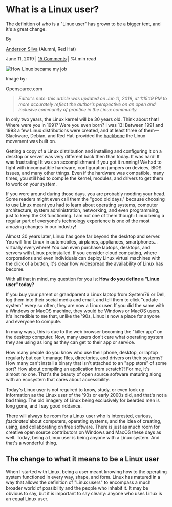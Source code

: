 

What is a Linux user?
=====================

The definition of who is a "Linux user" has grown to be a bigger tent, and it's a great change.

By

[Anderson Silva](/users/ansilva) (Alumni, Red Hat)

June 11, 2019 | [15 Comments](#comments) | %t min read

  
![How Linux became my job](/sites/default/files/lead-images/linux_penguin_green.png "How Linux became my job")

Image by:

Opensource.com

> _Editor's note: this article was updated on Jun 11, 2019, at 1:15:19 PM to more accurately reflect the author's perspective on an open and inclusive community of practice in the Linux community._

In only two years, the Linux kernel will be 30 years old. Think about that! Where were you in 1991? Were you even born? I was 13! Between 1991 and 1993 a few Linux distributions were created, and at least three of them—Slackware, Debian, and Red Hat–provided the [backbone](https://en.wikipedia.org/wiki/Linux_distribution#/media/File:Linux_Distribution_Timeline.svg) the Linux movement was built on.

Getting a copy of a Linux distribution and installing and configuring it on a desktop or server was very different back then than today. It was hard! It was frustrating! It was an accomplishment if you got it running! We had to fight with incompatible hardware, configuration jumpers on devices, BIOS issues, and many other things. Even if the hardware was compatible, many times, you still had to compile the kernel, modules, and drivers to get them to work on your system.

If you were around during those days, you are probably nodding your head. Some readers might even call them the "good old days," because choosing to use Linux meant you had to learn about operating systems, computer architecture, system administration, networking, and even programming, just to keep the OS functioning. I am not one of them though: Linux being a regular part of everyone's technology experience is one of the most amazing changes in our industry!

Almost 30 years later, Linux has gone far beyond the desktop and server. You will find Linux in automobiles, airplanes, appliances, smartphones… virtually everywhere! You can even purchase laptops, desktops, and servers with Linux preinstalled. If you consider cloud computing, where corporations and even individuals can deploy Linux virtual machines with the click of a button, it's clear how widespread the availability of Linux has become.

With all that in mind, my question for you is: **How do you define a "Linux user" today?**

If you buy your parent or grandparent a Linux laptop from System76 or Dell, log them into their social media and email, and tell them to click "update system" every so often, they are now a Linux user. If you did the same with a Windows or MacOS machine, they would be Windows or MacOS users. It's incredible to me that, unlike the '90s, Linux is now a place for anyone and everyone to compute.

In many ways, this is due to the web browser becoming the "killer app" on the desktop computer. Now, many users don't care what operating system they are using as long as they can get to their app or service.

How many people do you know who use their phone, desktop, or laptop regularly but can't manage files, directories, and drivers on their systems? How many can't install a binary that isn't attached to an "app store" of some sort? How about compiling an application from scratch?! For me, it's almost no one. That's the beauty of open source software maturing along with an ecosystem that cares about accessibility. 

Today's Linux user is not required to know, study, or even look up information as the Linux user of the '90s or early 2000s did, and that's not a bad thing. The old imagery of Linux being exclusively for bearded men is long gone, and I say good riddance.

There will always be room for a Linux user who is interested, curious, _fascinated_ about computers, operating systems, and the idea of creating, using, and collaborating on free software. There is just as much room for creative open source contributors on Windows and MacOS these days as well. Today, being a Linux user is being anyone with a Linux system. And that's a wonderful thing.

The change to what it means to be a Linux user
----------------------------------------------

When I started with Linux, being a user meant knowing how to the operating system functioned in every way, shape, and form. Linux has matured in a way that allows the definition of "Linux users" to encompass a much broader world of possibility and the people who inhabit it. It may be obvious to say, but it is important to say clearly: anyone who uses Linux is an equal Linux user. 


